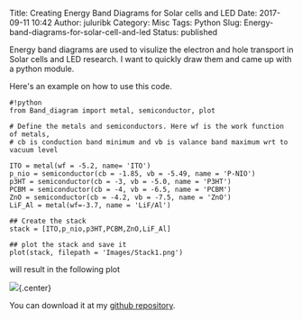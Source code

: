 Title: Creating Energy Band Diagrams for Solar cells and LED
Date: 2017-09-11 10:42
Author: juluribk
Category: Misc
Tags: Python
Slug: Energy-band-diagrams-for-solar-cell-and-led
Status: published

Energy band diagrams are used to visulize the electron and hole transport in Solar cells and LED research. I want to quickly draw them and came up with a python module.


Here's an example on how to use this code.

    #!python
    from Band_diagram import metal, semiconductor, plot

    # Define the metals and semiconductors. Here wf is the work function of metals,
    # cb is conduction band minimum and vb is valance band maximum wrt to vacuum level

    ITO = metal(wf = -5.2, name= 'ITO')  
    p_nio = semiconductor(cb = -1.85, vb = -5.49, name = 'P-NIO')  
    p3HT = semiconductor(cb = -3, vb = -5.0, name = 'P3HT')  
    PCBM = semiconductor(cb = -4, vb = -6.5, name = 'PCBM')  
    ZnO = semiconductor(cb = -4.2, vb = -7.5, name = 'ZnO')  
    LiF_Al = metal(wf=-3.7, name = 'LiF/Al')

    ## Create the stack  
    stack = [ITO,p_nio,p3HT,PCBM,ZnO,LiF_Al]

    ## plot the stack and save it  
    plot(stack, filepath = 'Images/Stack1.png')  

will result in the following plot

![]({filename}/images/energy_band_diagram.png){.center}

You can download it at my [github repository](https://github.com/plasmon360/Energy-Band-diagram).
